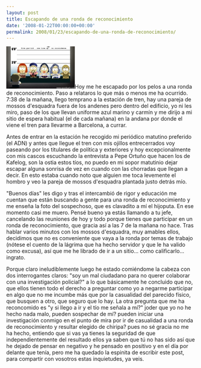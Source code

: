 ```yaml
---
layout: post
title: Escapando de una ronda de reconocimiento
date: '2008-01-22T00:00:00+00:00'
permalink: 2008/01/23/escapando-de-una-ronda-de-reconocimiento/
---
```

<img src='/assets/zz47edc092.jpg' alt='ususal suspects' class="derecha_borde" />Hoy me he escapado por los pelos a una ronda de reconocimiento. Paso a relataros lo que más o menos me ha ocurrido. 7:38 de la mañana, llego temprano a la estación de tren, hay una pareja de mossos d'esquadra fuera de los andenes pero dentro del edificio, yo ni les miro, paso de los que llevan uniforme azul marino y carmín y me dirijo a mi sitio de espera habitual (el de cada mañana) en la andana por donde el viene el tren para llevarme a Barcelona, a currar. 

Antes de entrar en la estación he recogido mi periódico matutino preferido (el ADN) y antes que llegue el tren con mis ojillos entrecerrados voy paseando por los titulares de política y exteriores y hoy excepcionalmente con mis cascos escuchando la entrevista a Pepe Ortuño que hacen los de Kafelog, son la ostia estos tíos, no puedo en mi sopor matutinio dejar escapar alguna sonrisa de vez en cuando con las chorradas que llegan a decir. En esto estaba cuando noto que alguien me toca levemente el hombro y veo la pareja de mossos d'esquadra plantada justo detrás mío.

"Buenos días" les digo y tras el intercambió de rigor y educación me cuentan que están buscando a gente para una ronda de reconocimiento y me enseña la foto del sospechoso, que es clavadito a mí el hijoputa. En ese momento casi me muero. Pensé bueno ya estás llamando a tu jefe, cancelando las reuniones de hoy y todo porque tienes que participar en un ronda de reconocimiento, que gracia así a las 7 de la mañana no hace. Tras hablar varios minutos con los mossos d'esquadra, muy amables ellos, decidimos que no es conveniente que vaya a la ronda por temas de trabajo (nótese el cuento de la lágrima que ha hecho servidor y que le ha valido como excusa), así que me he librado de ir a un sitio... como calificarlo... ingrato.

Porque claro ineludiblemente luego he estado comiéndome la cabeza con dos interrogantes claros: "soy un mal ciudadano para no querer colaborar con una investigación policial?" a lo que básicamente he concluido que no, que ellos tienen todo el derecho a preguntar como yo a negarme participar en algo que no me incumbe más que por la casualidad del parecido físico, que busquen a otro, que seguro que lo hay. La otra pregunta que me ha reconcomido es "y si llego a ir y el tío me señala a mí?" joder que yo no he hecho nada malo, pueden sospechar de mí? pueden iniciar una investigación conmigo en el punto de mira por ir de casualidad a una ronda de reconocimiento y resultar elegido de chiripa? pues no sé gracia no me ha hecho, entiendo que si vas ya tienes la seguridad de que independientemente del resultado ellos ya saben que tú no has sido así que he dejado de pensar en negativo y he pensado en positivo y en el día por delante que tenía, pero me ha quedado la espinita de escribir este post, para compartir con vosotros estas inquietudes, ya veis.
